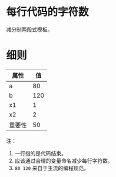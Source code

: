 <h1>每行代码的字符数</h1>

减分制两段式模板。

<h1>细则</h1>

属性    | 值
-------- | -----
a  | 80
b  | 120
x1  | 1
x2  | 2
重要性 | 50

注：
1. 一行指的是代码结束。
2. 应该通过合理的变量命名减少每行字符数。
3. `80 120` 来自于主流的编程规范。